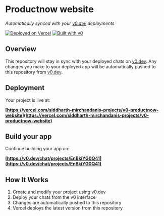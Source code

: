 # Productnow website

*Automatically synced with your [v0.dev](https://v0.dev) deployments*

[![Deployed on Vercel](https://img.shields.io/badge/Deployed%20on-Vercel-black?style=for-the-badge&logo=vercel)](https://vercel.com/siddharth-mirchandanis-projects/v0-productnow-website)
[![Built with v0](https://img.shields.io/badge/Built%20with-v0.dev-black?style=for-the-badge)](https://v0.dev/chat/projects/EnBkiYG0Q41)

## Overview

This repository will stay in sync with your deployed chats on [v0.dev](https://v0.dev).
Any changes you make to your deployed app will be automatically pushed to this repository from [v0.dev](https://v0.dev).

## Deployment

Your project is live at:

**[https://vercel.com/siddharth-mirchandanis-projects/v0-productnow-website](https://vercel.com/siddharth-mirchandanis-projects/v0-productnow-website)**

## Build your app

Continue building your app on:

**[https://v0.dev/chat/projects/EnBkiYG0Q41](https://v0.dev/chat/projects/EnBkiYG0Q41)**

## How It Works

1. Create and modify your project using [v0.dev](https://v0.dev)
2. Deploy your chats from the v0 interface
3. Changes are automatically pushed to this repository
4. Vercel deploys the latest version from this repository
